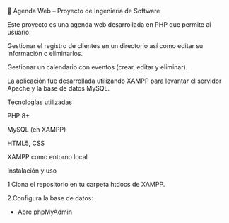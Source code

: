 📅 Agenda Web – Proyecto de Ingeniería de Software

Este proyecto es una agenda web desarrollada en PHP que permite al usuario:

Gestionar el registro de clientes en un directorio así como editar su información o eliminarlos.

Gestionar un calendario con eventos (crear, editar y eliminar).

La aplicación fue desarrollada utilizando XAMPP para levantar el servidor Apache y la base de datos MySQL.

Tecnologías utilizadas

PHP 8+

MySQL (en XAMPP)

HTML5, CSS

XAMPP como entorno local

Instalación y uso

1.Clona el repositorio en tu carpeta htdocs de XAMPP.

2.Configura la base de datos:

* Abre phpMyAdmin
